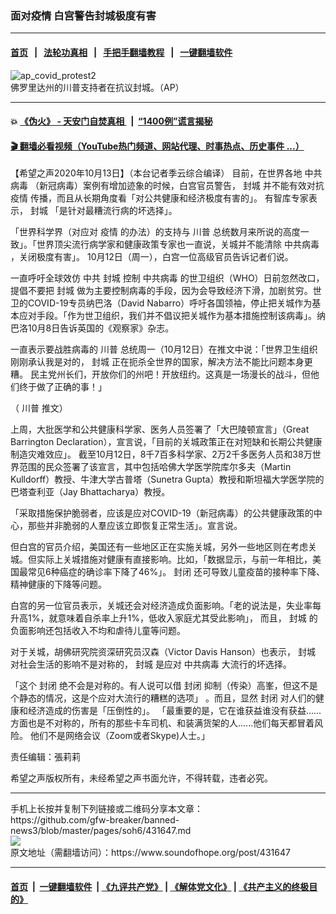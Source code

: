 ### 面对疫情 白宫警告封城极度有害
------------------------

#### [首页](https://github.com/gfw-breaker/banned-news3/blob/master/README.md) &nbsp;&nbsp;|&nbsp;&nbsp; [法轮功真相](https://github.com/begood0513/basic/blob/master/README.md)  &nbsp;&nbsp;|&nbsp;&nbsp; [手把手翻墙教程](https://github.com/gfw-breaker/guides/wiki)  &nbsp;&nbsp;|&nbsp;&nbsp; [一键翻墙软件](https://github.com/gfw-breaker/nogfw/blob/master/README.md)  



<div><img alt="ap_covid_protest2" src="https://img.soundofhope.org/2020-10/ap_covid_protest2-1602614181378.jpg"/>
<br/><figcaption class="caption">
 佛罗里达州的川普支持者在抗议封城。（AP）
</figcaption></div><hr/>

#### 💥 [《伪火》 - 天安门自焚真相 ](http://158.247.195.190:10000/videos/blog/weihuo.html)&nbsp; |&nbsp; [“1400例”谎言揭秘  ](http://158.247.195.190:10000/videos/blog/jiexi1400.html)

#### [ 🎬  翻墙必看视频（YouTube热门频道、网站代理、时事热点、历史事件 ...）](https://github.com/gfw-breaker/links/blob/master/banned.md)

<div><div class="Content__Wrapper sc-1bvya0-0 grZQxZ">
 <p class="meta-top">
  <span class="meta">
   【希望之声2020年10月13日】（本台记者季云综合编译）
  </span>
  目前，在世界各地
  <ok href="/term/248971">
   中共病毒
  </ok>
  （新冠病毒）案例有增加迹象的时候，白宫官员警告，
  <ok href="/term/219508">
   封城
  </ok>
  并不能有效对抗
  <ok href="/term/16057">
   疫情
  </ok>
  传播，而且从长期角度看「对公共健康和经济极度有害的」。 有智库专家表示，
  <ok href="/term/219508">
   封城
  </ok>
  「是针对最糟流行病的坏选择」。
 </p>
 <p>
  「世界科学界（对应对
  <ok href="/term/16057">
   疫情
  </ok>
  的办法）的支持与
  <ok href="/term/1041">
   川普
  </ok>
  总统数月来所说的高度一致」。「世界顶尖流行病学家和健康政策专家也一直说，关城并不能清除
  <ok href="/term/248971">
   中共病毒
  </ok>
  ，关闭极度有害」。 10月12日（周一），白宫一位高级官员告诉记者们说。
 </p>
 <div class="AD_Embed__Wrap-sc-1xslmin-0 igMuqX module desktop">
  <div>
  </div>
 </div>
 <p>
  一直呼吁全球效仿
  <ok href="/term/1059">
   中共
  </ok>
  <ok href="/term/219508">
   封城
  </ok>
  控制
  <ok href="/term/248971">
   中共病毒
  </ok>
  的世卫组织（WHO）日前忽然改口，提倡不要把
  <ok href="/term/219508">
   封城
  </ok>
  做为主要控制病毒的手段，因为会导致经济下滑，加剧贫穷。世卫的COVID-19专员纳巴洛（David Nabarro）呼吁各国领袖，停止把关城作为基本应对手段。「作为世卫组织，我们并不倡议把关城作为基本措施控制该病毒」。纳巴洛10月8日告诉英国的《观察家》杂志。
 </p>
 <p>
  一直表示要战胜病毒的
  <ok href="/term/1041">
   川普
  </ok>
  总统周一（10月12日）在推文中说：「世界卫生组织刚刚承认我是对的，
  <ok href="/term/219508">
   封城
  </ok>
  正在扼杀全世界的国家，解决方法不能比问题本身更糟。 民主党州长们，开放你们的州吧！开放纽约。这真是一场漫长的战斗，但他们终于做了正确的事！」
 </p>
 <div class="soh-embed">
  <div class="soh-embed-inner">
   <div class="iframely-embed" style="max-width: 550px;">
    <div class="iframely-responsive">
    </div>
   </div>
  </div>
 </div>
 <p>
  （
  <ok href="/term/1041">
   川普
  </ok>
  推文）
 </p>
 <p>
  上周，大批医学和公共健康科学家、医务人员签署了「大巴陵顿宣言」（Great Barrington Declaration），宣言说，「目前的关城政策正在对短缺和长期公共健康制造灾难效应」。 截至10月12日，8千7百多科学家、2万2千多医务人员和38万世界范围的民众签署了该宣言，其中包括哈佛大学医学院库尔多夫（Martin Kulldorff）教授、牛津大学古普塔（Sunetra Gupta）教授和斯坦福大学医学院的巴塔查利亚（Jay Bhattacharya）教授。
 </p>
 <p>
  「采取措施保护脆弱者，应该是应对COVID-19（新冠病毒）的公共健康政策的中心，那些并非脆弱的人羣应该立即恢复正常生活」。宣言说。
 </p>
 <p>
  但白宫的官员介绍，美国还有一些地区正在实施关城，另外一些地区则在考虑关城。但实际上关城措施对健康有直接影响。比如，「数据显示，与前一年相比，美国最常见6种癌症的确诊率下降了46%」。
  <ok href="/term/71487">
   封闭
  </ok>
  还可导致儿童疫苗的接种率下降、精神健康的下降等问题。
 </p>
 <p>
  白宫的另一位官员表示，关城还会对经济造成负面影响。「老的说法是，失业率每升高1%，就意味着自杀率上升1%，低收入家庭尤其受此影响」， 而且，
  <ok href="/term/219508">
   封城
  </ok>
  的负面影响还包括收入不均和虐待儿童等问题。
 </p>
 <p>
  对于关城，胡佛研究院资深研究员汉森（Victor Davis Hanson）也表示，
  <ok href="/term/219508">
   封城
  </ok>
  对社会生活的影响不是对称的，
  <ok href="/term/219508">
   封城
  </ok>
  是应对
  <ok href="/term/248971">
   中共病毒
  </ok>
  大流行的坏选择。
 </p>
 <p>
  「这个
  <ok href="/term/71487">
   封闭
  </ok>
  绝不会是对称的。有人说可以借
  <ok href="/term/71487">
   封闭
  </ok>
  抑制（传染）高峯，但这不是个静态的情况，这是个应对大流行的糟糕的选项」 。而且，显然
  <ok href="/term/71487">
   封闭
  </ok>
  对人们的健康和经济造成的伤害是「压倒性的」。 「最重要的是，它在谁获益谁没有获益......方面也是不对称的，所有的那些卡车司机、和装满货架的人......他们每天都冒着风险。 他们不是网络会议（Zoom或者Skype)人士。」
 </p>
 <p class="meta-btm">
  责任编辑：張莉莉
 </p>
 <p class="meta-btm">
  希望之声版权所有，未经希望之声书面允许，不得转载，违者必究。
 </p>
</div>
</div>
<hr/>
手机上长按并复制下列链接或二维码分享本文章：<br/>
https://github.com/gfw-breaker/banned-news3/blob/master/pages/soh6/431647.md <br/>
<a href='https://github.com/gfw-breaker/banned-news3/blob/master/pages/soh6/431647.md'><img src='https://github.com/gfw-breaker/banned-news3/blob/master/pages/soh6/431647.md.png'/></a> <br/>
原文地址（需翻墙访问）：https://www.soundofhope.org/post/431647


------------------------
#### [首页](https://github.com/gfw-breaker/banned-news3/blob/master/README.md) &nbsp;|&nbsp; [一键翻墙软件](https://github.com/gfw-breaker/nogfw/blob/master/README.md) &nbsp;| [《九评共产党》](https://github.com/gfw-breaker/9ping.md/blob/master/README.md#九评之一评共产党是什么) | [《解体党文化》](https://github.com/gfw-breaker/jtdwh.md/blob/master/README.md) | [《共产主义的终极目的》](https://github.com/gfw-breaker/gczydzjmd.md/blob/master/README.md)


<img src='http://gfw-breaker.win/banned-news3/pages/soh6/431647.md' width='0px' height='0px'/>